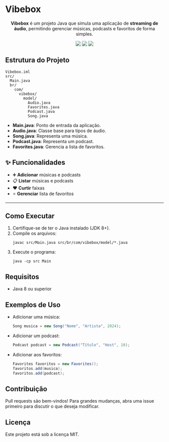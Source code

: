 # Vibebox

<p align="center">
  <strong>Vibebox</strong> é um projeto Java que simula uma aplicação de <strong>streaming de áudio</strong>, permitindo gerenciar músicas, podcasts e favoritos de forma simples.
</p>

<p align="center">
  <img src="https://img.shields.io/badge/Java-8%2B-007396?style=for-the-badge&logo=java&logoColor=white" />
  <img src="https://img.shields.io/badge/Status-Em%20Desenvolvimento-yellow?style=for-the-badge" />
  <img src="https://img.shields.io/badge/License-MIT-blue?style=for-the-badge" />
</p>

## Estrutura do Projeto

```
Vibebox.iml
src/
  Main.java
  br/
    com/
      vibebox/
        model/
          Audio.java
          Favorites.java
          Podcast.java
          Song.java
```

- **Main.java**: Ponto de entrada da aplicação.
- **Audio.java**: Classe base para tipos de áudio.
- **Song.java**: Representa uma música.
- **Podcast.java**: Representa um podcast.
- **Favorites.java**: Gerencia a lista de favoritos.

## ✨ Funcionalidades
- ➕ **Adicionar** músicas e podcasts
- 📋 **Listar** músicas e podcasts
- ❤️ **Curtir** faixas
- ⭐ **Gerenciar** lista de favoritos

---

## Como Executar

1. Certifique-se de ter o Java instalado (JDK 8+).
2. Compile os arquivos:
   ```
   javac src/Main.java src/br/com/vibebox/model/*.java
   ```
3. Execute o programa:
   ```
   java -cp src Main
   ```

## Requisitos

- Java 8 ou superior

## Exemplos de Uso

- Adicionar uma música:
  ```java
  Song musica = new Song("Nome", "Artista", 2024);
  ```
- Adicionar um podcast:
  ```java
  Podcast podcast = new Podcast("Título", "Host", 10);
  ```
- Adicionar aos favoritos:
  ```java
  Favorites favoritos = new Favorites();
  favoritos.add(musica);
  favoritos.add(podcast);
  ```

## Contribuição

Pull requests são bem-vindos! Para grandes mudanças, abra uma issue primeiro para discutir o que deseja modificar.

## Licença

Este projeto está sob a licença MIT.

